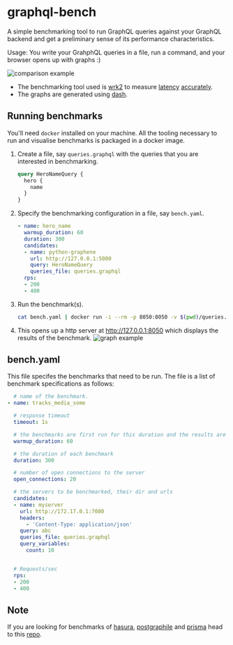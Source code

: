 # graphql-bench

A simple benchmarking tool to run GraphQL queries against your GraphQL backend and get a preliminary sense of its performance characteristics.

Usage: You write your GrahphQL queries in a file, run a command, and your browser opens up with graphs :)

![comparison example](assets/example_comparison.png)

- The benchmarking tool used is [wrk2](https://github.com/giltene/wrk2) to measure [latency](https://news.ycombinator.com/item?id=10695953) [accurately](https://groups.google.com/forum/#!msg/mechanical-sympathy/icNZJejUHfE/BfDekfBEs_sJ).
- The graphs are generated using [dash](https://github.com/plotly/dash).

## Running benchmarks

You'll need `docker` installed on your machine. All the tooling necessary to run and visualise benchmarks is packaged in a docker image.

1. Create a file, say `queries.graphql` with the queries that you are interested in benchmarking.

   ```graphql
   query HeroNameQuery {
     hero {
       name
     }
   }
   ```

1. Specify the benchmarking configuration in a file, say `bench.yaml`.

   ```yaml
   - name: hero_name
     warmup_duration: 60
     duration: 300
     candidates:
     - name: python-graphene
       url: http://127.0.0.1:5000
       query: HeroNameQuery
       queries_file: queries.graphql
     rps:
     - 200
     - 400
   ```

1. Run the benchmark(s).

   ```bash
   cat bench.yaml | docker run -i --rm -p 8050:8050 -v $(pwd)/queries.graphql:/graphql-bench/ws/queries.graphql hasura/graphql-bench:v0.3
   ```

1. This opens up a http server at <http://127.0.0.1:8050> which displays the results of the benchmark.
   ![graph example](assets/example_simple.png)

## bench.yaml

This file specifes the benchmarks that need to be run. The file is a list of benchmark specifications as follows:

```yaml
  # name of the benchmark.
- name: tracks_media_some

  # response timeout
  timeout: 1s

  # the benchmarks are first run for this duration and the results are ignored
  warmup_duration: 60

  # the duration of each benchmark
  duration: 300

  # number of open connections to the server
  open_connections: 20

  # the servers to be benchmarked, their dir and urls
  candidates:
  - name: myserver
    url: http://172.17.0.1:7080
    headers:
      - 'Content-Type: application/json'
    query: abc
    queries_file: queries.graphql
    query_variables:
      count: 10


  # Requests/sec
  rps:
  - 200
  - 400
```

## Note

If you are looking for benchmarks of [hasura](https://hasura.io), [postgraphile](https://www.graphile.org/postgraphile/) and [prisma](https://prisma.io) head to this [repo](https://github.com/hasura/graphql-backend-benchmarks).
